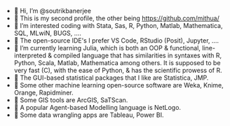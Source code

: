 - 👋 Hi, I’m @soutrikbanerjee
- 👀 This is my second profile, the other being https://github.com/mithua/
- 👀 I’m interested coding with Stata, Sas, R, Python, Matlab, Mathematica, SQL, MLwiN, BUGS, ....
- 👀 The open-source IDE's I prefer VS Code, RStudio (Posit), Jupyter, ....
- 🌱 I’m currently learning Julia, which is both an OOP & functional, line-interpreted & compiled language that has similarities in syntaxes with R, Python, Scala, Matlab, Mathematica among others. It is supposed to be very fast (C), with the ease of Python, & has the scientific prowess of R.
- 👀 The GUI-based statistical packages that I like are Statistica, JMP.
- 👀 Some other machine learning open-source software are Weka, Knime, Orange, Rapidminer.
- 👀 Some GIS tools are ArcGIS, SaTScan.
- 👀 A popular Agent-based Modelling language is NetLogo.
- 👀 Some data wrangling apps are Tableau, Power BI.
